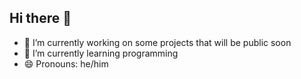 ## Hi there 👋


- 🔭 I’m currently working on some projects that will be public soon
- 🌱 I’m currently learning programming
- 😄 Pronouns: he/him

